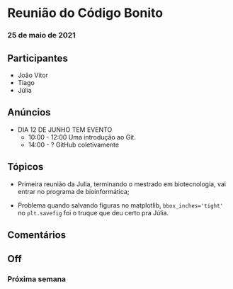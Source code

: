 # Reunião do Código Bonito
### 25 de maio de 2021

## Participantes

- João Vitor
- Tiago
- Júlia

## Anúncios

- DIA 12 DE JUNHO TEM EVENTO 
    - 10:00 - 12:00 Uma introdução ao Git.
    - 14:00 - ? GitHub coletivamente

## Tópicos

- Primeira reunião da Julia, terminando o mestrado em biotecnologia, 
    vai entrar no programa de bioinformática;
    
- Problema quando salvando figuras no matplotlib, `bbox_inches='tight'` no `plt.savefig` foi o truque
    que deu certo pra Júlia.

## Comentários

## Off

### Próxima semana

